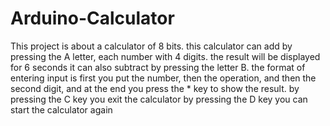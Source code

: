 # Arduino-Calculator
This project is about a calculator of 8 bits.
this calculator can add by pressing the A letter, each number with 4 digits.
the result will be displayed for 6 seconds
it can also subtract by pressing the letter B.
the format of entering input is first you put the number, then the operation, and then the second digit, and at the end you press the * key to show the result.
by pressing the C key you exit the calculator 
by pressing the D key you can start the calculator again
